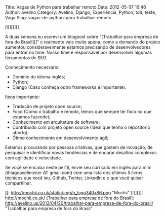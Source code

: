 Title: Vagas de Python para trabalhar remoto
Date: 2012-05-07 16:46
Author: avelino
Category: Avelino, Django, Experiência, Python, tdd, teste, Vaga
Slug: vagas-de-python-para-trabalhar-remoto

[![][]][]

A duas semana eu escrevi um blogpost sobre "[Trabalhar para empresa de
fora do Brasil][]" e realmente vale muito apena, como a demando do
projeto aumentou consideravelmente estamos precisando de desenvolvedores
para entrar no time. Nosso time é responsável por desenvolver algumas
ferramentas de SEO.

Conhecimento necessario:

-   Dominio do idioma inglês;
-   Python;
-   Django (Caso conheça outro frameworks é importante).

Itens importante:

-   Tradução de projeto open source;
-   Foco (Como o trabalho é remoto, temos que sempre ter foco no que
    estamos fazendo);
-   Conhecimento em arquitetura de software;
-   Contribuido com projeto open source (Ideal que tenho o repositorio
    aberto);
-   Ótimo conhecimento em desenvolvimento ágil;

Estamos procurando por pessoas criativas, que gostem de inovação, de
pesquisar e identificar novas tendências e de encarar desafios complexos
com agilidade e velocidade.

Se você se encaixa neste perfil, envie seu curriculo em inglês para mim
(thiagoavelinoster AT gmail.com) com uma lista dos últimos 5 livros
técnicos que você leu, Github, Twitter, LinkedIn e o que você quiser
compartilhar.

  []: http://mochii.co.uk/static/img/h_logo340x86.png "Mochii"
  [![][]]: http://mochii.co.uk/
  [Trabalhar para empresa de fora do Brasil]: http://avelino.us/2012/04/20/trabalhar-para-empresa-de-fora-do-brasil/
    "Trabalhar para empresa de fora do Brasil"
